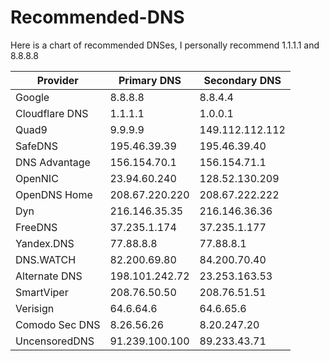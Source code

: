# Recommended-DNS
Here is a chart of recommended DNSes, I personally recommend 1.1.1.1 and 8.8.8.8

|   Provider     |    Primary DNS   | Secondary DNS   |
| -------------- | ---------------- | --------------- |
| Google	       | 8.8.8.8      	  | 8.8.4.4         |
| Cloudflare DNS | 1.1.1.1          | 1.0.0.1         |
| Quad9          | 9.9.9.9          | 149.112.112.112 |
| SafeDNS        | 195.46.39.39     |	195.46.39.40    |
| DNS Advantage  | 156.154.70.1     |	156.154.71.1    |
| OpenNIC        | 23.94.60.240	    | 128.52.130.209  |
| OpenDNS Home	 | 208.67.220.220   |	208.67.222.222  |
| Dyn	           | 216.146.35.35	  | 216.146.36.36   |
| FreeDNS	       | 37.235.1.174     |	37.235.1.177    |
| Yandex.DNS	   | 77.88.8.8	      | 77.88.8.1       |
| DNS.WATCH	     | 82.200.69.80     |	84.200.70.40    |
| Alternate DNS  | 198.101.242.72	  | 23.253.163.53   |
| SmartViper	   | 208.76.50.50	    | 208.76.51.51    |
| Verisign	     | 64.6.64.6        |	64.6.65.6       |
| Comodo Sec DNS | 8.26.56.26	      | 8.20.247.20     |
| UncensoredDNS	 | 91.239.100.100	  | 89.233.43.71    |
